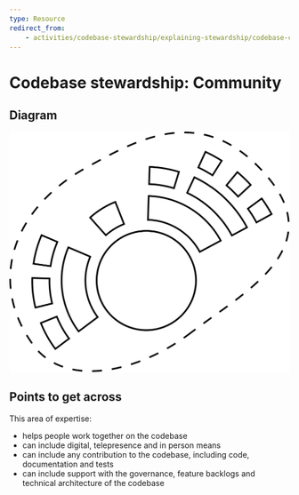 ```yaml
---
type: Resource
redirect_from:
    - activities/codebase-stewardship/explaining-stewardship/codebase-community
---
```


# Codebase stewardship: Community

## Diagram

![graphical representation of a community of actors around a community](codebase-community.svg)

## Points to get across

This area of expertise:

* helps people work together on the codebase
* can include digital, telepresence and in person means
* can include any contribution to the codebase, including code, documentation and tests
* can include support with the governance, feature backlogs and technical architecture of the codebase
